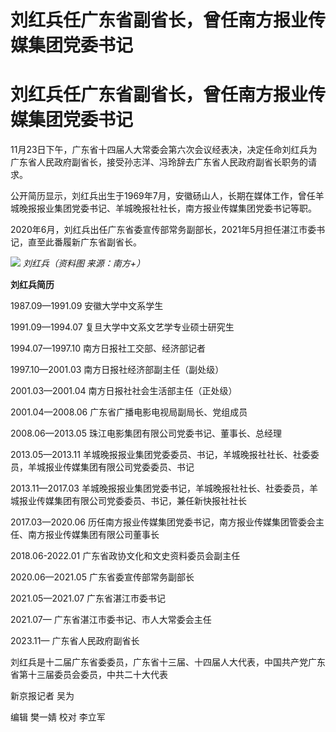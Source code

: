 # 刘红兵任广东省副省长，曾任南方报业传媒集团党委书记

# 刘红兵任广东省副省长，曾任南方报业传媒集团党委书记

11月23日下午，广东省十四届人大常委会第六次会议经表决，决定任命刘红兵为广东省人民政府副省长，接受孙志洋、冯玲辞去广东省人民政府副省长职务的请求。

公开简历显示，刘红兵出生于1969年7月，安徽砀山人，长期在媒体工作，曾任羊城晚报报业集团党委书记、羊城晚报社社长，南方报业传媒集团党委书记等职。

2020年6月，刘红兵出任广东省委宣传部常务副部长，2021年5月担任湛江市委书记，直至此番履新广东省副省长。

![](https://inews.gtimg.com/om_bt/OI3xmArNADJfuYCNxNwlcFG808D4N9fZJfXlyIlst9wYQAA/1000)
_刘红兵（资料图 来源：南方+）_

**刘红兵简历**

1987.09—1991.09 安徽大学中文系学生

1991.09—1994.07 复旦大学中文系文艺学专业硕士研究生

1994.07—1997.10 南方日报社工交部、经济部记者

1997.10—2001.03 南方日报社经济部副主任（副处级）

2001.03—2001.04 南方日报社社会生活部主任（正处级）

2001.04—2008.06 广东省广播电影电视局副局长、党组成员

2008.06—2013.05 珠江电影集团有限公司党委书记、董事长、总经理

2013.05—2013.11 羊城晚报报业集团党委委员、书记，羊城晚报社社长、社委委员，羊城报业传媒集团有限公司党委委员、书记

2013.11—2017.03 羊城晚报报业集团党委书记，羊城晚报社社长、社委委员，羊城报业传媒集团有限公司党委委员、书记，兼任新快报社社长

2017.03—2020.06 历任南方报业传媒集团党委书记，南方报业传媒集团管委会主任、南方报业传媒集团有限公司董事长

2018.06-2022.01 广东省政协文化和文史资料委员会副主任

2020.06—2021.05 广东省委宣传部常务副部长

2021.05—2021.07 广东省湛江市委书记

2021.07— 广东省湛江市委书记、市人大常委会主任

2023.11— 广东省人民政府副省长

刘红兵是十二届广东省委委员，广东省十三届、十四届人大代表，中国共产党广东省第十三届委员会委员，中共二十大代表

新京报记者 吴为

编辑 樊一婧 校对 李立军

